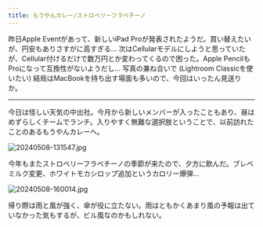 ```yaml
---
title: もうやんカレー/ストロベリーフラペチーノ
---
```


昨日Apple Eventがあって、新しいiPad Proが発表されたようだ。買い替えたいが、円安もありさすがに高すぎる... 次はCellularモデルにしようと思っていたが、Cellular付けるだけで数万円とか変わってくるので困った。Apple PencilもProになって互換性がないようだし... 写真の兼ね合いで (Lightroom Classicを使いたい) 結局はMacBookを持ち出す場面も多いので、今回はいったん見送りか。

---

今日は怪しい天気の中出社。今月から新しいメンバーが入ったこともあり、昼はめずらしくチームでランチ。入りやすく無難な選択肢ということで、以前訪れたことのあるもうやんカレーへ。

![20240508-131547.jpg](https://ceshmina-photos.s3.ap-northeast-1.amazonaws.com/medium/202405/20240508-131547.jpg)

今年もまたストロベリーフラペチーノの季節が来たので、夕方に飲んだ。ブレベミルク変更、ホワイトモカシロップ追加というカロリー爆弾...

![20240508-160014.jpg](https://ceshmina-photos.s3.ap-northeast-1.amazonaws.com/medium/202405/20240508-160014.jpg)

帰り際は雨と風が強く、傘が役に立たない。雨はともかくあまり風の予報は出ていなかった気もするが、ビル風なのかもしれない。
